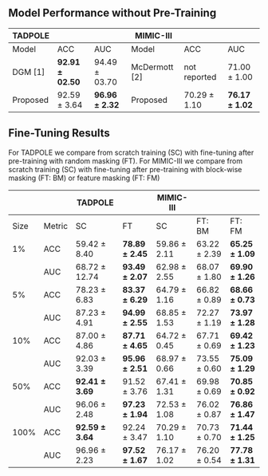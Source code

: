 ## Model Performance without Pre-Training

| TADPOLE  |                   |                  | MIMIC-III     |              |                  |
|----------|-------------------|------------------|---------------|--------------|------------------|
| Model    | ACC               | AUC              | Model         | ACC          | AUC              |
| DGM [1]  | **92.91 ± 02.50** | 94.49 ± 03.70    | McDermott [2] | not reported | 71.00 ± 1.00     |
| Proposed | 92.59 ± 3.64      | **96.96 ± 2.32** | Proposed      | 70.29 ± 1.10 | **76.17 ± 1.02** |

## Fine-Tuning Results
For TADPOLE we compare from scratch training (SC) with fine-tuning after pre-training with random masking (FT).
For MIMIC-III we compare from scratch training (SC) with fine-tuning after pre-training with block-wise masking (FT: BM) or feature masking (FT: FM)

|      |        | TADPOLE          |                  | MIMIC-III    |              |                  |
|------|--------|------------------|------------------|--------------|--------------|------------------|
| Size | Metric | SC               | FT               | SC           | FT: BM       | FT: FM           |
| 1%   | ACC    | 59.42 ± 8.40     | **78.89 ± 2.45** | 59.86 ± 2.11 | 63.22 ± 2.39 | **65.25 ± 1.09** |
|      | AUC    | 68.72 ± 12.74    | **93.49 ± 2.07** | 62.98 ± 2.55 | 68.07 ± 1.80 | **69.90 ± 1.26** |
| 5%   | ACC    | 78.23 ± 6.83     | **83.37 ± 6.29** | 64.79 ± 1.16 | 66.82 ± 0.89 | **68.66 ± 0.73** |
|      | AUC    | 87.23 ± 4.91     | **94.99 ± 2.55** | 68.85 ± 1.53 | 72.27 ± 1.19 | **73.97 ± 1.28** |
| 10%  | ACC    | 87.00 ± 4.86     | **87.71 ± 4.65** | 64.72 ± 0.45 | 67.71 ± 0.69 | **69.42 ± 1.23** |
|      | AUC    | 92.03 ± 3.39     | **95.96 ± 2.51** | 68.97 ± 0.66 | 73.55 ± 0.60 | **75.09 ± 1.29** |
| 50%  | ACC    | **92.41 ± 3.69** | 91.52 ± 3.76     | 67.41 ± 1.31 | 69.98 ± 0.69 | **70.85 ± 0.92** |
|      | AUC    | 96.06 ± 2.48     | **97.23 ± 1.94** | 72.53 ± 1.08 | 76.02 ± 0.87 | **76.86 ± 1.47** |
| 100% | ACC    | **92.59 ± 3.64** | 92.24 ± 3.47     | 70.29 ± 1.10 | 70.73 ± 0.70 | **71.44 ± 1.25** |
|      | AUC    | 96.96 ± 2.23     | **97.52 ± 1.67** | 76.17 ± 1.02 | 76.20 ± 0.54 | **77.78 ± 1.31** |
